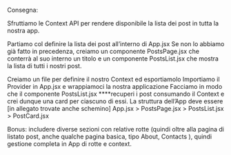 Consegna:

Sfruttiamo le Context API per rendere disponibile la lista dei post in tutta la nostra app.

Partiamo col definire la lista dei post all’interno di App.jsx
Se non lo abbiamo già fatto in precedenza, creiamo un componente PostsPage.jsx che conterrà al suo interno un titolo e un componente PostsList.jsx che mostra la lista di tutti i nostri post.

Creiamo un file per definire il nostro Context ed esportiamolo
Importiamo il Provider in App.jsx e wrappiamoci la nostra applicazione
Facciamo in modo che il componente PostsList.jsx ****recuperi i post consumando il Context e crei dunque una card per ciascuno di essi.
La struttura dell’App deve essere [in allegato trovate anche schemino]
App.jsx > PostsPage.jsx > PostsList.jsx > PostCard.jsx

Bonus:
includere diverse sezioni con relative rotte (quindi oltre alla pagina di listato post, anche qualche pagina basica, tipo About, Contacts ), quindi gestione completa in App di rotte e context.